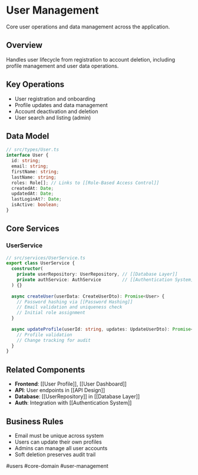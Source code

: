 # User Management

Core user operations and data management across the application.

## Overview

Handles user lifecycle from registration to account deletion, including profile management and user data operations.

## Key Operations

- User registration and onboarding
- Profile updates and data management
- Account deactivation and deletion
- User search and listing (admin)

## Data Model

```typescript
// src/types/User.ts
interface User {
  id: string;
  email: string;
  firstName: string;
  lastName: string;
  roles: Role[]; // Links to [[Role-Based Access Control]]
  createdAt: Date;
  updatedAt: Date;
  lastLoginAt?: Date;
  isActive: boolean;
}
```

## Core Services

### UserService
```typescript
// src/services/UserService.ts
export class UserService {
  constructor(
    private userRepository: UserRepository, // [[Database Layer]]
    private authService: AuthService        // [[Authentication System]]
  ) {}
  
  async createUser(userData: CreateUserDto): Promise<User> {
    // Password hashing via [[Password Hashing]]
    // Email validation and uniqueness check
    // Initial role assignment
  }
  
  async updateProfile(userId: string, updates: UpdateUserDto): Promise<User> {
    // Profile validation
    // Change tracking for audit
  }
}
```

## Related Components

- **Frontend**: [[User Profile]], [[User Dashboard]]
- **API**: User endpoints in [[API Design]]
- **Database**: [[UserRepository]] in [[Database Layer]]
- **Auth**: Integration with [[Authentication System]]

## Business Rules

- Email must be unique across system
- Users can update their own profiles
- Admins can manage all user accounts
- Soft deletion preserves audit trail

#users #core-domain #user-management
